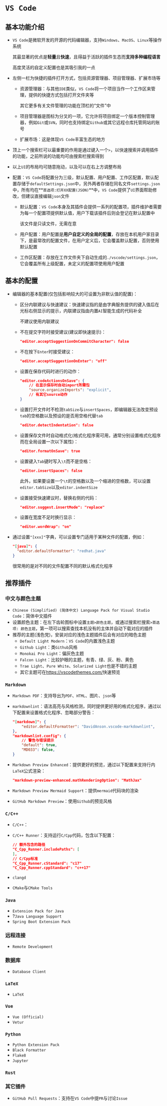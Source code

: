 # `VS Code`

## 基本功能介绍

- `VS Code`是微软开发的开源的代码编辑器，支持`Windows`、`MacOS`、`Linux`等操作系统
  
  其最显著的优点是**轻量**且**快速**，且得益于活跃的插件生态而**支持多种编程语言**
  
  高度灵活的自定义配置也是其吸引我的一点
- 左侧一栏为快捷的插件打开方式，包括资源管理器、项目管理器、扩展市场等
  - 资源管理器：与其他`IDE`类似，`VS Code`将一个项目当作一个工作区来管理，提供的快捷方式包括打开文件夹等

    其它更多有关文件管理的功能在顶栏的“文件”中
  - 项目管理器是图标为分叉的一项，它允许将项目绑定一个版本控制管理器，例如`Git`或`SVN`，同时也支持绑定`Github`或其它远程仓库托管网站的账号
  - 扩展市场：这是体现`VS Code`丰富生态的地方
- 顶上一个搜索栏可以最重要的作用是通过键入一个`>`，以快速搜索并调用插件的功能，之前所说的功能均可由搜索栏搜索得到
- 以上`UI`的布局均可随意拖动，以及可以在右上方调整布局
- 配置：`VS Code`将配置分为三级，默认配置、用户配置、工作区配置，默认配置存储于`defaultSettings.json`中，另外两者存储在同名文件`settings.json`中，所有均在**`首选项:打开XX配置(JSON)`**中，`VS Code`提供了`UI`界面帮助修改，但建议直接编辑`json`文件
  - 默认配置：`VS Code`本身及其插件会提供一系列的配置项，插件维护者需要为每一个配置项提供默认值，用户下载该插件后则会登记在默认配置中

    该文件是只读文件，无需在意
  - 用户配置：用户配置是**用户自定义的全局的配置**，存放在本机用户家目录下，是最常改的配置文件，在用户定义后，它会覆盖默认配置，否则使用默认配置
  - 工作区配置：存放在工作文件夹下自动生成的`./vscode/settings.json`，它会覆盖所有上级配置，未定义的配置项使用用户配置

## 基本的配置

- 编辑器的基本配置(仅包括影响较大的可设置为非默认值的配置)：
  - 区分内联建议与快速建议：快速建议指的是由字典服务提供的键入值后在光标右侧显示的提示，内联建议指由内置`AI`智能生成的代码补全

    不建议使用内联建议
  - 不在提交字符时接受建议(建议即快速提示)：

    ```json
    "editor.acceptSuggestionOnCommitCharacter": false
    ```

  - 不在按下`Enter`时接受建议：

    ```json
    "editor.acceptSuggestionOnEnter": "off"
    ```

  - 设置在保存代码时进行的动作：

    ```json
    "editor.codeActionsOnSave": {
        // 在显示保存时自动import所需包
        "source.organizeImports": "explicit",
        // 有其它source动作
    }
    ```

  - 设置打开文件时不检测`tabSize`与`insertSpaces`，即编辑器无法改变预设`tab`的空格数以及预设的是否用空格代替`tab`

    ```json
    "editor.detectIndentation": false
    ```

  - 设置保存文件时自动格式化(格式化程序需可用，通常分别设置格式化程序而在全局设置一次以下属性)：

    ```json
    "editor.formatOnSave": true
    ```

  - 设置键入`Tab`键时写入`\t`而不是空格：

    ```json
    "editor.insertSpaces": false
    ```

    此外，如果要设置一个`\t`的空格数以及一个缩进的空格数，可以设置`editor.tabSize`以及`editor.indentSize`
  - 设置接受快速建议时，替换右侧的代码：

    ```json
    "editor.suggest.insertMode": "replace"
    ```

  - 设置在宽度不足时换行显示：
  
    ```json
    "editor.wordWrap": "on"
    ```

- 通过设置`"[xxx]"`字典，可以设置专门适用于某种文件的配置，例如：

  ```json
  "[java]": {
    "editor.defaultFormatter": "redhat.java"
  }
  ```

  很常用的是对不同的文件配置不同的默认格式化程序

## 推荐插件

### 中文与颜色主题

- `Chinese (Simplified) (简体中文) Language Pack for Visual Studio Code`：简体中文插件
- 设置颜色主题：在左下齿轮图标中设置`主题>颜色主题`，或通过搜索栏搜索`>首选项: 颜色主题`，第一项可以搜索查找本机没有的主体并自动下载对应的插件
- 推荐的主题(浅色党)，安装对应的浅色主题插件后会有对应的暗色主题
  - `Default Light Modern`：`VS Code`的内置浅色主题
  - `Github Light`：类`Github`风格
  - `Monokai Pro Light`：偏灰色主题
  - `Falcon Light`：比较护眼的主题，有青、绿、灰、粉、黄色
  - `Trae Light`、`Pure White`、`Solarized Light`也是不错的主题
  - 其它主题可在<https://vscodethemes.com/>快速预览

### `Markdown`

- `Markdown PDF`：支持导出为`PDF`、`HTML`、图片、`json`等
- `markdownlint`：语法高亮与风格检测，同时提供更好用的格式化程序，通过以下配置来设置格式化程序、忽略部分警告：

    ```json
    "[markdown]": {
        "editor.defaultFormatter": "DavidAnson.vscode-markdownlint",
    },
    "markdownlint.config": {
        // 警告与错误提示
        "default": true,
        "MD033": false,
    }
    ```

- `Markdown Preview Enhanced`：提供更好的预览，通过以下配置来支持行内`LaTeX`公式渲染：

    ```json
    "markdown-preview-enhanced.mathRenderingOption": "MathJax"
    ```

- `Markdown Preview Mermaid Support`：提供`mermaid`代码块的渲染
- `GitHub Markdown Preview`：使用`Github`的预览风格

### `C/C++`

- `C/C++`：
- `C/C++ Runner`：支持运行`C/Cpp`代码，包含以下配置：

  ```json
  // 额外包含的路径
  "C_Cpp_Runner.includePaths": [
  ],
  // C/Cpp标准
  "C_Cpp_Runner.cStandard": "c17"
  "C_Cpp_Runner.cppStandard": "c++17"
  ```

- `clangd`
- `CMake`与`CMake Tools`

### `Java`

- `Extension Pack for Java`
- ?`Java Language Support`
- `Spring Boot Extension Pack`

### 远程连接

- `Remote Development`

### 数据库

- `Database Client`

### `LaTeX`

- `LaTeX`

### `Vue`

- `Vue (Official)`
- `Vetur`

### `Python`

- `Python Extension Pack`
- `Black Formatter`
- `Flake8`
- `Jupyter`

### `Rust`

### 其它插件

- `GitHub Pull Requests`：支持在`VS Code`中提`PR`与讨论`Issue`
